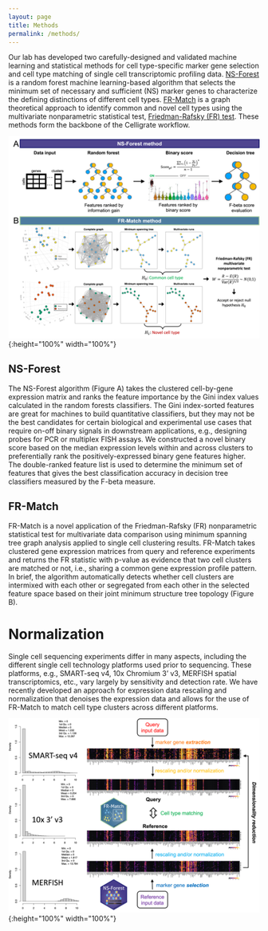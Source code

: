 ```yaml
---
layout: page
title: Methods
permalink: /methods/
---
```


Our lab has developed two carefully-designed and validated machine learning and statistical methods for cell type-specific marker gene selection and cell type matching of single cell transcriptomic profiling data.  [NS-Forest](https://github.com/JCVenterInstitute/NSForest) is a random forest machine learning-based algorithm that selects the minimum set of necessary and sufficient (NS) marker genes to characterize the defining distinctions of different cell types. [FR-Match](https://github.com/JCVenterInstitute/FRmatch) is a graph theoretical approach to identify common and novel cell types using the multivariate nonparametric statistical test, [Friedman-Rafsky (FR) test](https://doi.org/10.1214/aos/1176344722). These methods form the backbone of the Celligrate workflow.

![](images/methods.png){:height="100%" width="100%"}

## NS-Forest

The NS-Forest algorithm (Figure A) takes the clustered cell-by-gene expression matrix and ranks the feature importance by the Gini index values calculated in the random forests classifiers.  The Gini index-sorted features are great for machines to build quantitative classifiers, but they may not be the best candidates for certain biological and experimental use cases that require on-off binary signals in downstream applications, e.g., designing probes for PCR or multiplex FISH assays.  We constructed a novel binary score based on the median expression levels within and across clusters to preferentially rank the positively-expressed binary gene features higher.  The double-ranked feature list is used to determine the minimum set of features that gives the best classification accuracy in decision tree classifiers measured by the F-beta measure.  

## FR-Match

FR-Match is a novel application of the Friedman-Rafsky (FR) nonparametric statistical test for multivariate data comparison using minimum spanning tree graph analysis applied to single cell clustering results.  FR-Match takes clustered gene expression matrices from query and reference experiments and returns the FR statistic with p-value as evidence that two cell clusters are matched or not, i.e., sharing a common gene expression profile pattern.  In brief, the algorithm automatically detects whether cell clusters are intermixed with each other or segregated from each other in the selected feature space based on their joint minimum structure tree topology (Figure B).

# Normalization

Single cell sequencing experiments differ in many aspects, including the different single cell technology platforms used prior to sequencing. These platforms, e.g., SMART-seq v4, 10x Chromium 3’ v3, MERFISH spatial transcriptomics, etc., vary largely by sensitivity and detection rate. We have recently developed an approach for expression data rescaling and normalization that denoises the expression data and allows for the use of FR-Match to match cell type clusters across different platforms.

![](images/normalization.png){:height="100%" width="100%"}